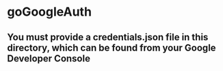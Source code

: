 # goGoogleAuth

## You must provide a credentials.json file in this directory, which can be found from your Google Developer Console
